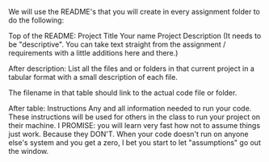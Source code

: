We will use the README's that you will create in every assignment folder to do the following:

Top of the README:
Project Title
Your name
Project Description (It needs to be "descriptive". You can take text straight from the 
assignment / requirements with a little additions here and there.)

After description:
List all the files and or folders in that current project in a tabular format with a small 
description of each file.

The filename in that table should link to the actual code file or folder.

After table:
Instructions
Any and all information needed to run your code.
These instructions will be used for others in the class to run your project on their machine. 
I PROMISE: you will learn very fast how not to assume things just work. Because they DON'T. 
When your code doesn't run on anyone else's system and you get a zero, I bet you start to let 
"assumptions" go out the window.
